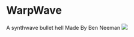 # WarpWave
A synthwave bullet hell
Made By Ben Neeman
![](https://i.ibb.co/nwZ49Sw/Boss-fight-WW.png)

